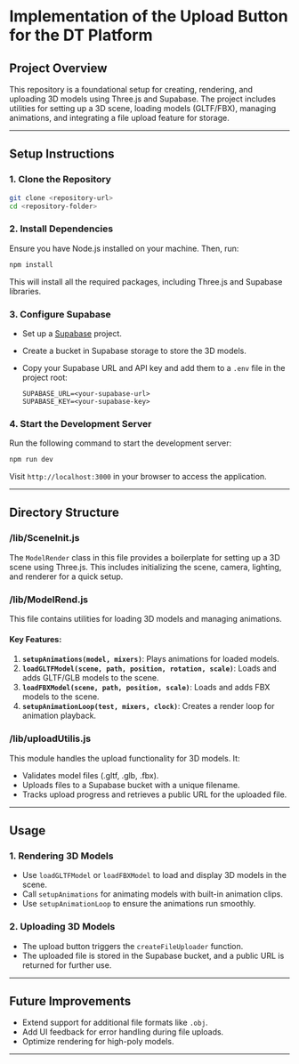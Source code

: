 
# **Implementation of the Upload Button for the DT Platform**

## **Project Overview**

This repository is a foundational setup for creating, rendering, and uploading 3D models using Three.js and Supabase. The project includes utilities for setting up a 3D scene, loading models (GLTF/FBX), managing animations, and integrating a file upload feature for storage.

---

## **Setup Instructions**

### **1. Clone the Repository**

```bash
git clone <repository-url>
cd <repository-folder>
```

### **2. Install Dependencies**

Ensure you have Node.js installed on your machine. Then, run:

```bash
npm install
```

This will install all the required packages, including Three.js and Supabase libraries.

### **3. Configure Supabase**

- Set up a [Supabase](https://supabase.com) project.
- Create a bucket in Supabase storage to store the 3D models.
- Copy your Supabase URL and API key and add them to a `.env` file in the project root:

  ```env
  SUPABASE_URL=<your-supabase-url>
  SUPABASE_KEY=<your-supabase-key>
  ```

### **4. Start the Development Server**

Run the following command to start the development server:

```bash
npm run dev
```

Visit `http://localhost:3000` in your browser to access the application.

---

## **Directory Structure**

### **/lib/SceneInit.js**

The `ModelRender` class in this file provides a boilerplate for setting up a 3D scene using Three.js. This includes initializing the scene, camera, lighting, and renderer for a quick setup.

### **/lib/ModelRend.js**

This file contains utilities for loading 3D models and managing animations.

#### Key Features:
1. **`setupAnimations(model, mixers)`**: Plays animations for loaded models.
2. **`loadGLTFModel(scene, path, position, rotation, scale)`**: Loads and adds GLTF/GLB models to the scene.
3. **`loadFBXModel(scene, path, position, scale)`**: Loads and adds FBX models to the scene.
4. **`setupAnimationLoop(test, mixers, clock)`**: Creates a render loop for animation playback.

### **/lib/uploadUtilis.js**

This module handles the upload functionality for 3D models. It:
- Validates model files (.gltf, .glb, .fbx).
- Uploads files to a Supabase bucket with a unique filename.
- Tracks upload progress and retrieves a public URL for the uploaded file.

---

## **Usage**

### **1. Rendering 3D Models**
- Use `loadGLTFModel` or `loadFBXModel` to load and display 3D models in the scene.
- Call `setupAnimations` for animating models with built-in animation clips.
- Use `setupAnimationLoop` to ensure the animations run smoothly.

### **2. Uploading 3D Models**
- The upload button triggers the `createFileUploader` function.
- The uploaded file is stored in the Supabase bucket, and a public URL is returned for further use.

---

## **Future Improvements**
- Extend support for additional file formats like `.obj`.
- Add UI feedback for error handling during file uploads.
- Optimize rendering for high-poly models.

---
```